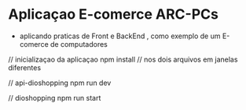 # Aplicaçao E-comerce ARC-PCs

- aplicando praticas de Front e BackEnd , como exemplo de um E-comerce de computadores

// inicializaçao da aplicaçao
npm install     // nos dois arquivos em janelas diferentes

// api-dioshopping
npm run dev

// dioshopping
npm run start